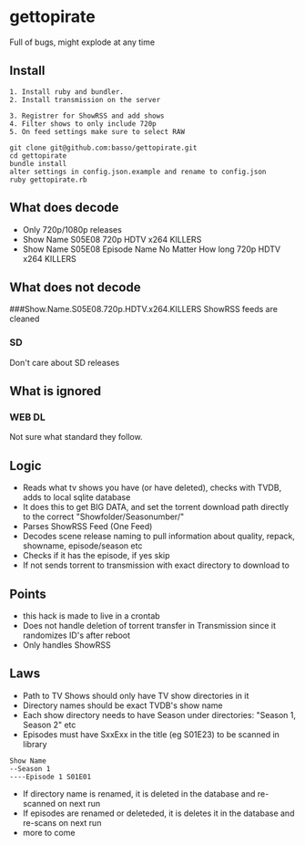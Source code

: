 # gettopirate
Full of bugs, might explode at any time
## Install

```
1. Install ruby and bundler.
2. Install transmission on the server

3. Registrer for ShowRSS and add shows
4. Filter shows to only include 720p
5. On feed settings make sure to select RAW 

git clone git@github.com:basso/gettopirate.git
cd gettopirate
bundle install
alter settings in config.json.example and rename to config.json
ruby gettopirate.rb
```

## What does decode
- Only 720p/1080p releases
- Show Name S05E08 720p HDTV x264 KILLERS
- Show Name S05E08 Episode Name No Matter How long 720p HDTV x264 KILLERS

## What does not decode
###Show.Name.S05E08.720p.HDTV.x264.KILLERS
ShowRSS feeds are cleaned
### SD
Don't care about SD releases

## What is ignored
### WEB DL
Not sure what standard they follow.

## Logic
- Reads what tv shows you have (or have deleted), checks with TVDB, adds to local sqlite database
- It does this to get BIG DATA, and set the torrent download path directly to the correct "Showfolder/Seasonumber/"
- Parses ShowRSS Feed (One Feed)
- Decodes scene release naming to pull information about quality, repack, showname, episode/season etc
- Checks if it has the episode, if yes skip
- If not sends torrent to transmission with exact directory to download to

## Points

- this hack is made to live in a crontab
- Does not handle deletion of torrent transfer in Transmission since it randomizes ID's after reboot
- Only handles ShowRSS

## Laws 
- Path to TV Shows should only have TV show directories in it
- Directory names should be exact TVDB's show name
- Each show directory needs to have Season under directories: "Season 1, Season 2" etc
- Episodes must have SxxExx in the title (eg S01E23) to be scanned in library

```
Show Name
--Season 1
----Episode 1 S01E01
```

- If directory name is renamed, it is deleted in the database and re-scanned on next run
- If episodes are renamed or deleteded, it is deletes it in the database and re-scans on next run
- more to come
